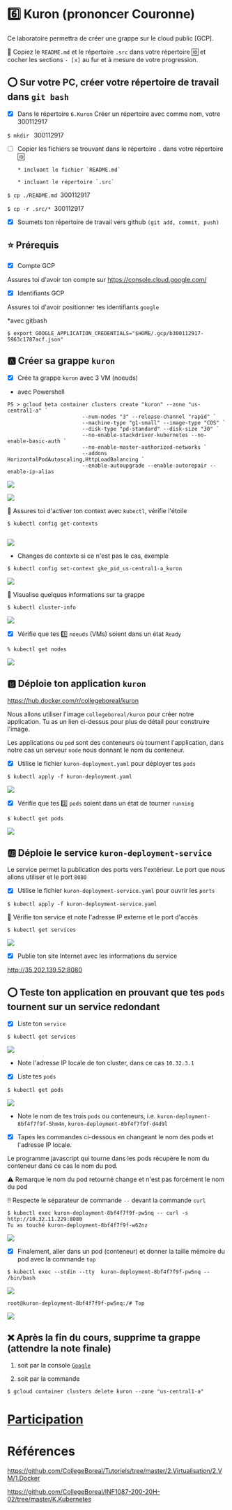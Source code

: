 # :six: Kuron (prononcer Couronne)

Ce laboratoire permettra de créer une grappe sur le cloud public [GCP]. 

:closed_book: Copiez le `README.md` et le répertoire `.src` dans votre répertoire :id: et cocher les sections `- [x]` au fur et à mesure de votre progression.

## :o: Sur votre PC, créer votre répertoire de travail dans `git bash`

- [X] Dans le répertoire `6.Kuron` Créer un répertoire avec comme nom, votre 300112917

`$ mkdir ` 300112917

- [ ] Copier les fichiers se trouvant dans le répertoire `.` dans votre répertoire :id:

      * incluant le fichier `README.md` 

      * incluant le répertoire `.src` 


`$ cp ./README.md `300112917` `

`$ cp -r .src/* `300112917` `

- [X] Soumets ton répertoire de travail vers github `(git add, commit, push)` 


## :star: Prérequis

- [X] Compte GCP

Assures toi d'avoir ton compte sur https://console.cloud.google.com/

- [X] Identifiants GCP 

Assures toi d'avoir positionner tes identifiants `google`

*avec gitbash

```
$ export GOOGLE_APPLICATION_CREDENTIALS="$HOME/.gcp/b300112917-5963c1787acf.json"
```

## :a: Créer sa grappe `kuron`

- [X] Crée ta grappe `kuron` avec 3 VM (noeuds)

* avec Powershell

```
PS > gcloud beta container clusters create "kuron" --zone "us-central1-a" `
                        --num-nodes "3" --release-channel "rapid" `
                        --machine-type "g1-small" --image-type "COS" `
                        --disk-type "pd-standard" --disk-size "30" `
                        --no-enable-stackdriver-kubernetes --no-enable-basic-auth `
                        --no-enable-master-authorized-networks `
                        --addons HorizontalPodAutoscaling,HttpLoadBalancing `
                        --enable-autoupgrade --enable-autorepair --enable-ip-alias                
```

<img src="k1.PNG"></img>



<img src="k2.PNG"></img>

:round_pushpin: Assures toi d'activer ton context avec `kubectl`, vérifie l'étoile

```
$ kubectl config get-contexts
 
```
<img src="kuron3.PNG"></img>


* Changes de contexte si ce n'est pas le cas, exemple

```
$ kubectl config set-context gke_pid_us-central1-a_kuron
```

<img src="kuron4.PNG"></img>

:round_pushpin: Visualise quelques informations sur ta grappe

```
$ kubectl cluster-info                 
```

<img src="kuron5.PNG"></img>


- [X] Vérifie que tes :three: `noeuds` (VMs) soient dans un état `Ready`

```
% kubectl get nodes

```

<img src="kuron6.PNG"></img>


## :b: Déploie ton application `kuron`

https://hub.docker.com/r/collegeboreal/kuron

Nous allons utiliser l'image `collegeboreal/kuron` pour créer notre application. Tu as un lien ci-dessus pour plus de détail pour construire l'image.

Les applications ou `pod` sont des conteneurs où tournent l'application, dans notre cas un serveur `node` nous donnant le nom du conteneur.

- [X] Utilise le fichier `kuron-deployment.yaml` pour déployer tes `pods`

```
$ kubectl apply -f kuron-deployment.yaml 
```
<img src="kuron8.PNG"></img>

- [X] Vérifie que tes :three: `pods` soient dans un état de tourner `running`

```
$ kubectl get pods                                                              

```
<img src="kuron7.PNG"></img>


## :ab: Déploie le service `kuron-deployment-service`

Le service permet la publication des ports vers l'extérieur. Le port que nous allons utiliser et le port `8080`

- [X] Utilise le fichier `kuron-deployment-service.yaml` pour ouvrir les `ports`

```
$ kubectl apply -f kuron-deployment-service.yaml 
```

:round_pushpin: Vérifie ton service et note l'adresse IP externe et le port d'accès

```
$ kubectl get services                                                          

```

<img src="kuron9.PNG"></img>


- [X] Publie ton site Internet avec les informations du service

http://35.202.139.52:8080

## :o: Teste ton application en prouvant que tes `pods` tournent sur un service redondant

- [X] Liste ton `service`

```
$ kubectl get services                                                          

```

<img src="kuron9.PNG"></img>

* Note l'adresse IP locale de ton cluster, dans ce cas `10.32.3.1` 

- [X] Liste tes `pods`

```
$ kubectl get pods                                                              

```

<img src="kuron10.PNG"></img>

* Note le nom de tes trois `pods` ou conteneurs, i.e. `kuron-deployment-8bf4f7f9f-5hm4n`, `kuron-deployment-8bf4f7f9f-d4d9l`


- [X] Tapes les commandes ci-dessous en changeant le nom des pods et l'adresse IP locale.

Le programme javascript qui tourne dans les pods récupère le nom du conteneur dans ce cas le nom du pod.

:warning: Remarque le nom du pod retourné change et n'est pas forcément le nom du pod

:bangbang: Respecte le séparateur de commande `--` devant la commande `curl`

```
$ kubectl exec kuron-deployment-8bf4f7f9f-pw5nq -- curl -s http://10.32.11.229:8080
Tu as touché kuron-deployment-8bf4f7f9f-w62nz
```

<img src="kuron11.PNG"></img>



- [X] Finalement, aller dans un pod (conteneur) et donner la taille mémoire du pod avec la commande `top`

```
$ kubectl exec --stdin --tty  kuron-deployment-8bf4f7f9f-pw5nq -- /bin/bash
```

<img src="Kuron12.PNG"></img>

```
root@kuron-deployment-8bf4f7f9f-pw5nq:/# Top
```

<img src="Kuron13.PNG"></img>


## :x: Après la fin du cours, supprime ta grappe (attendre la note finale)

1. soit par la console [`Google`](https://console.cloud.google.com/)

1. soit par la commande
```
$ gcloud container clusters delete kuron --zone "us-central1-a"
```


# [Participation](Participation.md)

# Références

https://github.com/CollegeBoreal/Tutoriels/tree/master/2.Virtualisation/2.VM/1.Docker

https://github.com/CollegeBoreal/INF1087-200-20H-02/tree/master/K.Kubernetes
